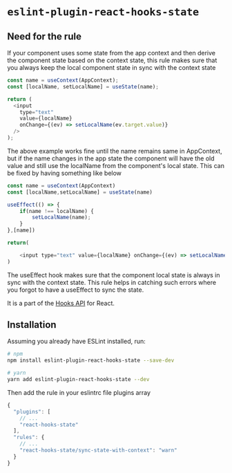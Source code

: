 # `eslint-plugin-react-hooks-state`

## Need for the rule

If your component uses some state from the app context and then derive the component state based on the context state, this rule makes sure that you always keep the local component state in sync with the context state

```js
const name = useContext(AppContext);
const [localName, setLocalName] = useState(name);

return (
  <input
    type="text"
    value={localName}
    onChange={(ev) => setLocalName(ev.target.value)}
  />
);
```

The above example works fine until the name remains same in AppContext, but if the name changes in the app state the component will have the old value and still use the localName from the component's local state. This can be fixed by having something like below

```js
const name = useContext(AppContext)
const [localName,setLocalName] = useState(name)

useEffect(() => {
    if(name !== localName) {
        setLocalName(name);
    }
},[name])

return(

    <input type="text" value={localName} onChange={(ev) => setLocalName(ev.target.value) }>
)

```

The useEffect hook makes sure that the component local state is always in sync with the context state. This rule helps in catching such errors where you forgot to have a useEffect to sync the state.

It is a part of the [Hooks API](https://reactjs.org/docs/hooks-intro.html) for React.

## Installation

Assuming you already have ESLint installed, run:

```sh
# npm
npm install eslint-plugin-react-hooks-state --save-dev

# yarn
yarn add eslint-plugin-react-hooks-state --dev
```

Then add the rule in your eslintrc file plugins array

```js
{
  "plugins": [
    // ...
    "react-hooks-state"
  ],
  "rules": {
    // ...
    "react-hooks-state/sync-state-with-context": "warn"
  }
}
```
